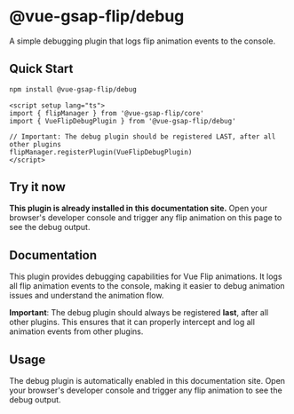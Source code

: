 # @vue-gsap-flip/debug

A simple debugging plugin that logs flip animation events to the console.

## Quick Start

```bash
npm install @vue-gsap-flip/debug
```

```vue
<script setup lang="ts">
import { flipManager } from '@vue-gsap-flip/core'
import { VueFlipDebugPlugin } from '@vue-gsap-flip/debug'

// Important: The debug plugin should be registered LAST, after all other plugins
flipManager.registerPlugin(VueFlipDebugPlugin)
</script>
```

## Try it now

**This plugin is already installed in this documentation site.** Open your browser's developer console and trigger any flip animation on this page to see the debug output.

## Documentation

This plugin provides debugging capabilities for Vue Flip animations. It logs all flip animation events to the console, making it easier to debug animation issues and understand the animation flow.

**Important**: The debug plugin should always be registered **last**, after all other plugins. This ensures that it can properly intercept and log all animation events from other plugins.

## Usage

The debug plugin is automatically enabled in this documentation site. Open your browser's developer console and trigger any flip animation to see the debug output.
